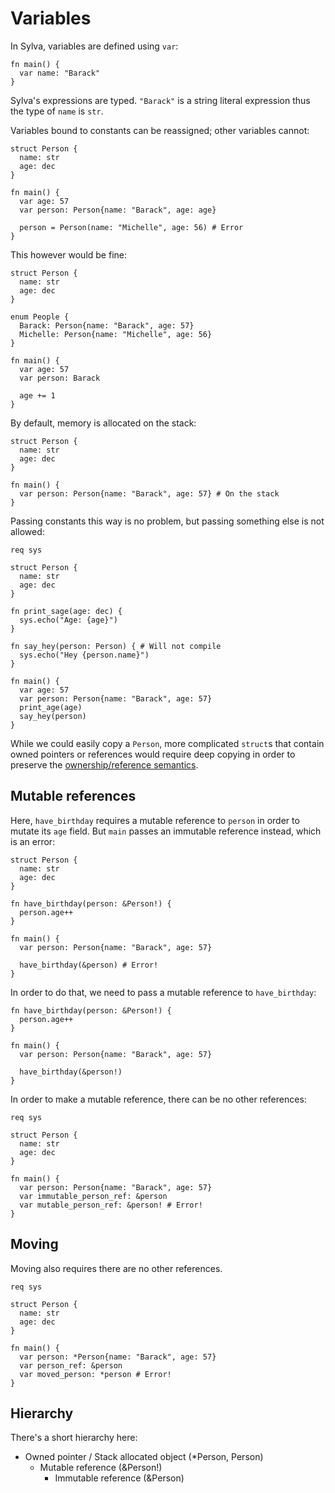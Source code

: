 # Variables

In Sylva, variables are defined using `var`:

```sylva
fn main() {
  var name: "Barack"
}
```

Sylva's expressions are typed. `"Barack"` is a string literal expression thus
the type of `name` is `str`.

Variables bound to constants can be reassigned; other variables cannot:

```sylva
struct Person {
  name: str
  age: dec
}

fn main() {
  var age: 57
  var person: Person{name: "Barack", age: age}

  person = Person(name: "Michelle", age: 56) # Error
}
```

This however would be fine:

```sylva
struct Person {
  name: str
  age: dec
}

enum People {
  Barack: Person{name: "Barack", age: 57}
  Michelle: Person{name: "Michelle", age: 56}
}

fn main() {
  var age: 57
  var person: Barack

  age += 1
}
```

By default, memory is allocated on the stack:

```sylva
struct Person {
  name: str
  age: dec
}

fn main() {
  var person: Person{name: "Barack", age: 57} # On the stack
}
```

Passing constants this way is no problem, but passing something else is not
allowed:

```sylva
req sys

struct Person {
  name: str
  age: dec
}

fn print_sage(age: dec) {
  sys.echo("Age: {age}")
}

fn say_hey(person: Person) { # Will not compile
  sys.echo("Hey {person.name}")
}

fn main() {
  var age: 57
  var person: Person{name: "Barack", age: 57}
  print_age(age)
  say_hey(person)
}
```

While we could easily copy a `Person`, more complicated `struct`s that contain
owned pointers or references would require deep copying in order to preserve
the [ownership/reference semantics](memory.html).

## Mutable references

Here, `have_birthday` requires a mutable reference to `person` in order to
mutate its `age` field. But `main` passes an immutable reference instead, which
is an error:

```sylva
struct Person {
  name: str
  age: dec
}

fn have_birthday(person: &Person!) {
  person.age++
}

fn main() {
  var person: Person{name: "Barack", age: 57}

  have_birthday(&person) # Error!
}
```

In order to do that, we need to pass a mutable reference to `have_birthday`:

```sylva
fn have_birthday(person: &Person!) {
  person.age++
}

fn main() {
  var person: Person{name: "Barack", age: 57}

  have_birthday(&person!)
}
```

In order to make a mutable reference, there can be no other references:

```sylva
req sys

struct Person {
  name: str
  age: dec
}

fn main() {
  var person: Person{name: "Barack", age: 57}
  var immutable_person_ref: &person
  var mutable_person_ref: &person! # Error!
}
```

## Moving

Moving also requires there are no other references.

```sylva
req sys

struct Person {
  name: str
  age: dec
}

fn main() {
  var person: *Person{name: "Barack", age: 57}
  var person_ref: &person
  var moved_person: *person # Error!
}
```

## Hierarchy

There's a short hierarchy here:

- Owned pointer / Stack allocated object (*Person, Person)
  - Mutable reference (&Person!)
    - Immutable reference (&Person)
